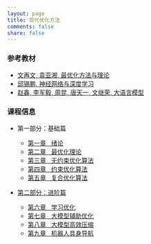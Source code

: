 ```yaml
---
layout: page
title: 现代优化方法
comments: false
share: false
---
```




### 参考教材
* <a href="http://faculty.bicmr.pku.edu.cn/~wenzw/optbook.html" class="textlink" target="_blank"> 文再文, 袁亚湘, 最优化方法与理论</a><br>
* <a href="https://nndl.github.io/" class="textlink" target="_blank"> 邱锡鹏, 神经网络与深度学习 </a><br>
* <a href="https://llmbook-zh.github.io/" class="textlink" target="_blank"> 赵鑫, 李军毅, 周昆, 唐天一, 文继荣, 大语言模型 </a><br>



### 课程信息 
- 第一部分：基础篇<br>
  -  <a href="../OPT/绪论.pdf" class="textlink" target="_blank">  第一章 &nbsp;  绪论<br>
  -  <a href="../OPT/最优化理论.pdf" class="textlink" target="_blank">  第二章 &nbsp;  最优化理论<br>
  -  <a href="../OPT/无约束优化算法.pdf" class="textlink" target="_blank">  第三章 &nbsp;  无约束优化算法<br>
  -  <a href="../OPT/约束优化算法.pdf" class="textlink" target="_blank">  第四章 &nbsp;  约束优化算法<br>
  -  <a href="../OPT/复合优化算法.pdf" class="textlink" target="_blank">  第五章 &nbsp;  复合优化算法<br>


- 第二部分：进阶篇<br>
  -  <a href="../OPT/学习优化.pdf" class="textlink" target="_blank">  第六章 &nbsp;  学习优化<br>
  -  <a href="../OPT/大模型辅助优化.pdf" class="textlink" target="_blank">  第七章 &nbsp;  大模型辅助优化<br>
  -  <a href="../OPT/学习优化.pdf" class="textlink" target="_blank">  第八章 &nbsp;  大模型高效压缩<br>
  -  <a href="../OPT/大模型辅助优化.pdf" class="textlink" target="_blank">  第九章 &nbsp;  机器人具身导航<br>
